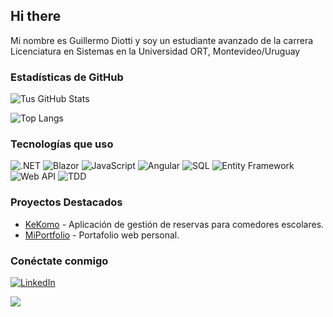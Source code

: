 ## Hi there 

Mi nombre es Guillermo Diotti y soy un estudiante avanzado de la carrera Licenciatura en Sistemas en la Universidad ORT, Montevideo/Uruguay

### Estadísticas de GitHub

![Tus GitHub Stats](https://github-readme-stats.vercel.app/api?username=GuillermoDiotti&show_icons=true&theme=radical)

![Top Langs](https://github-readme-stats.vercel.app/api/top-langs/?username=GuillermoDiotti&layout=compact&theme=radical)

### Tecnologías que uso

![.NET](https://img.shields.io/badge/.NET-5C2D91?style=for-the-badge&logo=dotnet&logoColor=white)
![Blazor](https://img.shields.io/badge/Blazor-512BD4?style=for-the-badge&logo=blazor&logoColor=white)
![JavaScript](https://img.shields.io/badge/JavaScript-F7DF1E?style=for-the-badge&logo=javascript&logoColor=black)
![Angular](https://img.shields.io/badge/Angular-DD0031?style=for-the-badge&logo=angular&logoColor=white)
![SQL](https://img.shields.io/badge/SQL-316192?style=for-the-badge&logo=postgresql&logoColor=white)
![Entity Framework](https://img.shields.io/badge/Entity_Framework-1E75C2?style=for-the-badge&logo=nuget&logoColor=white)
![Web API](https://img.shields.io/badge/Web_API-0288D1?style=for-the-badge&logo=webapi&logoColor=white)
![TDD](https://img.shields.io/badge/TDD-E34F26?style=for-the-badge&logo=testcafe&logoColor=white)

### Proyectos Destacados

- [KeKomo](https://github.com/GuillermoDiotti/KeKomo) - Aplicación de gestión de reservas para comedores escolares.
- [MiPortfolio](https://github.com/GuillermoDiotti/MiPortfolio) - Portafolio web personal.

### Conéctate conmigo

[![LinkedIn](https://img.shields.io/badge/LinkedIn-GuillermoDiotti-blue?style=for-the-badge&logo=linkedin)](https://www.linkedin.com/in/GuillermoDiotti/)


[![](https://visitcount.itsvg.in/api?id=GuillermoDiotti&label=Profile%20Views&color=0&icon=2&pretty=false)](https://visitcount.itsvg.in)

